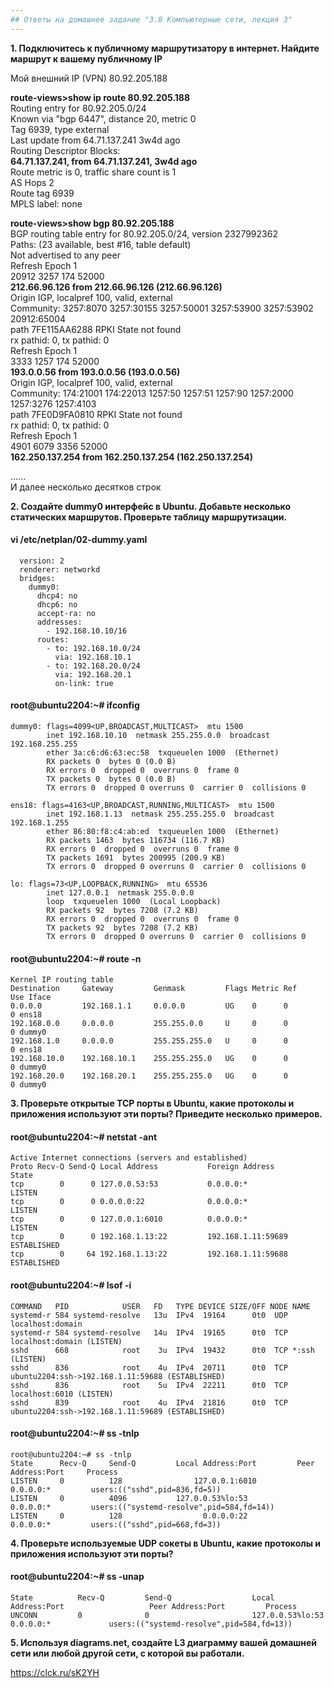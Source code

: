 ```yaml
---
## Ответы на домашнее задание "3.8 Компьютерные сети, лекция 3" 
---
```

                    
<strong>1. Подключитесь к публичному маршрутизатору в интернет. Найдите маршрут к вашему публичному IP</strong>

Мой внешний IP (VPN) 80.92.205.188    
    
**route-views>show ip route 80.92.205.188**     
Routing entry for 80.92.205.0/24      
  Known via "bgp 6447", distance 20, metric 0     
  Tag 6939, type external     
  Last update from 64.71.137.241 3w4d ago     
  Routing Descriptor Blocks:      
   **64.71.137.241, from 64.71.137.241, 3w4d ago**     
      Route metric is 0, traffic share count is 1     
      AS Hops 2     
      Route tag 6939      
      MPLS label: none      
        
     
**route-views>show bgp 80.92.205.188**      
BGP routing table entry for 80.92.205.0/24, version 2327992362    
Paths: (23 available, best #16, table default)    
  Not advertised to any peer    
  Refresh Epoch 1   
  20912 3257 174 52000    
    **212.66.96.126 from 212.66.96.126 (212.66.96.126)**    
      Origin IGP, localpref 100, valid, external    
      Community: 3257:8070 3257:30155 3257:50001 3257:53900 3257:53902 20912:65004    
      path 7FE115AA6288 RPKI State not found    
      rx pathid: 0, tx pathid: 0    
  Refresh Epoch 1   
  3333 1257 174 52000   
    **193.0.0.56 from 193.0.0.56 (193.0.0.56)**   
      Origin IGP, localpref 100, valid, external    
      Community: 174:21001 174:22013 1257:50 1257:51 1257:90 1257:2000 1257:3276 1257:4103    
      path 7FE0D9FA0810 RPKI State not found    
      rx pathid: 0, tx pathid: 0    
  Refresh Epoch 1   
  4901 6079 3356 52000    
    **162.250.137.254 from 162.250.137.254 (162.250.137.254)**    
    
......    
И далее несколько десятков строк        
  

<strong>2. Создайте dummy0 интерфейс в Ubuntu. Добавьте несколько статических маршрутов. Проверьте таблицу маршрутизации.</strong>

#### vi /etc/netplan/02-dummy.yaml    

```network:    
  version: 2    
  renderer: networkd    
  bridges:    
    dummy0:   
      dhcp4: no   
      dhcp6: no   
      accept-ra: no   
      addresses:    
        - 192.168.10.10/16    
      routes:   
        - to: 192.168.10.0/24   
          via: 192.168.10.1   
        - to: 192.168.20.0/24   
          via: 192.168.20.1   
          on-link: true   
```
#### root@ubuntu2204:~# ifconfig    

```
dummy0: flags=4099<UP,BROADCAST,MULTICAST>  mtu 1500
        inet 192.168.10.10  netmask 255.255.0.0  broadcast 192.168.255.255
        ether 3a:c6:d6:63:ec:58  txqueuelen 1000  (Ethernet)
        RX packets 0  bytes 0 (0.0 B)
        RX errors 0  dropped 0  overruns 0  frame 0
        TX packets 0  bytes 0 (0.0 B)
        TX errors 0  dropped 0 overruns 0  carrier 0  collisions 0

ens18: flags=4163<UP,BROADCAST,RUNNING,MULTICAST>  mtu 1500
        inet 192.168.1.13  netmask 255.255.255.0  broadcast 192.168.1.255
        ether 86:80:f8:c4:ab:ed  txqueuelen 1000  (Ethernet)
        RX packets 1463  bytes 116734 (116.7 KB)
        RX errors 0  dropped 0  overruns 0  frame 0
        TX packets 1691  bytes 200995 (200.9 KB)
        TX errors 0  dropped 0 overruns 0  carrier 0  collisions 0

lo: flags=73<UP,LOOPBACK,RUNNING>  mtu 65536
        inet 127.0.0.1  netmask 255.0.0.0
        loop  txqueuelen 1000  (Local Loopback)
        RX packets 92  bytes 7208 (7.2 KB)
        RX errors 0  dropped 0  overruns 0  frame 0
        TX packets 92  bytes 7208 (7.2 KB)
        TX errors 0  dropped 0 overruns 0  carrier 0  collisions 0
```
#### root@ubuntu2204:~# route -n    
```
Kernel IP routing table
Destination     Gateway         Genmask         Flags Metric Ref    Use Iface
0.0.0.0         192.168.1.1     0.0.0.0         UG    0      0        0 ens18
192.168.0.0     0.0.0.0         255.255.0.0     U     0      0        0 dummy0
192.168.1.0     0.0.0.0         255.255.255.0   U     0      0        0 ens18
192.168.10.0    192.168.10.1    255.255.255.0   UG    0      0        0 dummy0
192.168.20.0    192.168.20.1    255.255.255.0   UG    0      0        0 dummy0
```
<strong>3. Проверьте открытые TCP порты в Ubuntu, какие протоколы и приложения используют эти порты? Приведите несколько примеров.</strong>

#### root@ubuntu2204:~# netstat -ant 
   
```
Active Internet connections (servers and established)
Proto Recv-Q Send-Q Local Address           Foreign Address         State
tcp        0      0 127.0.0.53:53           0.0.0.0:*               LISTEN
tcp        0      0 0.0.0.0:22              0.0.0.0:*               LISTEN
tcp        0      0 127.0.0.1:6010          0.0.0.0:*               LISTEN
tcp        0      0 192.168.1.13:22         192.168.1.11:59689      ESTABLISHED
tcp        0     64 192.168.1.13:22         192.168.1.11:59688      ESTABLISHED
```
#### root@ubuntu2204:~# lsof -i   
```
COMMAND   PID            USER   FD   TYPE DEVICE SIZE/OFF NODE NAME
systemd-r 584 systemd-resolve   13u  IPv4  19164      0t0  UDP localhost:domain
systemd-r 584 systemd-resolve   14u  IPv4  19165      0t0  TCP localhost:domain (LISTEN)
sshd      668            root    3u  IPv4  19432      0t0  TCP *:ssh (LISTEN)
sshd      836            root    4u  IPv4  20711      0t0  TCP ubuntu2204:ssh->192.168.1.11:59688 (ESTABLISHED)
sshd      836            root    5u  IPv4  22211      0t0  TCP localhost:6010 (LISTEN)
sshd      839            root    4u  IPv4  21816      0t0  TCP ubuntu2204:ssh->192.168.1.11:59689 (ESTABLISHED)

```


#### root@ubuntu2204:~# ss -tnlp    

```
root@ubuntu2204:~# ss -tnlp
State      Recv-Q     Send-Q         Local Address:Port         Peer Address:Port     Process
LISTEN     0          128                127.0.0.1:6010              0.0.0.0:*         users:(("sshd",pid=836,fd=5))
LISTEN     0          4096           127.0.0.53%lo:53                0.0.0.0:*         users:(("systemd-resolve",pid=584,fd=14))
LISTEN     0          128                  0.0.0.0:22                0.0.0.0:*         users:(("sshd",pid=668,fd=3))

```
<strong>4. Проверьте используемые UDP сокеты в Ubuntu, какие протоколы и приложения используют эти порты?</strong>

#### root@ubuntu2204:~# ss -unap    

```
State          Recv-Q         Send-Q                  Local Address:Port                   Peer Address:Port         Process
UNCONN         0              0                       127.0.0.53%lo:53                          0.0.0.0:*             users:(("systemd-resolve",pid=584,fd=13))

```
<strong>5. Используя diagrams.net, создайте L3 диаграмму вашей домашней сети или любой другой сети, с которой вы работали.</strong>    

https://clck.ru/sK2YH
